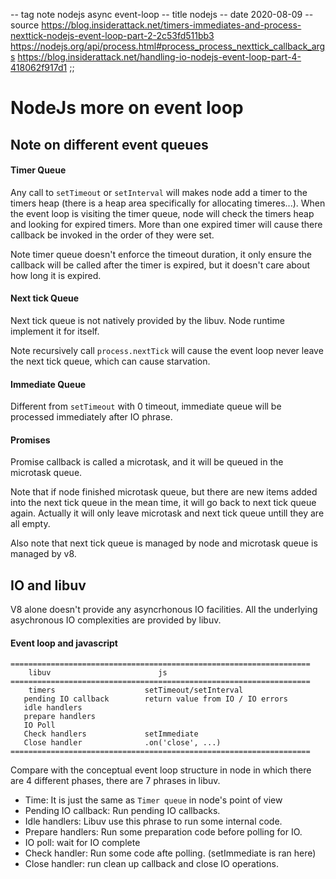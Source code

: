 -- tag note nodejs async event-loop
-- title nodejs
-- date 2020-08-09
-- source https://blog.insiderattack.net/timers-immediates-and-process-nexttick-nodejs-event-loop-part-2-2c53fd511bb3
          https://nodejs.org/api/process.html#process_process_nexttick_callback_args
          https://blog.insiderattack.net/handling-io-nodejs-event-loop-part-4-418062f917d1
;;
# NodeJs more on event loop

## Note on different event queues
#### Timer Queue
Any call to `setTimeout` or `setInterval` will makes node add a timer to the timers heap (there is a heap area specifically for allocating timeres...). When the event loop is visiting the timer queue, node will check the timers heap and looking for expired timers. More than one expired timer will cause there callback be invoked in the order of they were set.

Note timer queue doesn't enforce the timeout duration, it only ensure the callback will be called after the timer is expired, but it doesn't care about how long it is expired.

#### Next tick Queue
Next tick queue is not natively provided by the libuv. Node runtime implement it for itself.

Note recursively call `process.nextTick` will cause the event loop never leave the next tick queue, which can cause starvation.

#### Immediate Queue
Different from `setTimeout` with 0 timeout, immediate queue will be processed immediately after IO phrase.

#### Promises
Promise callback is called a microtask, and it will be queued in the microtask queue.

Note that if node finished microtask queue, but there are new items added into the next tick queue in the mean time, it will go back to next tick queue again. Actually it will only leave microtask and next tick queue untill they are all empty.

Also note that next tick queue is managed by node and microtask queue is managed by v8.

## IO and libuv
V8 alone doesn't provide any asyncrhonous IO facilities. All the underlying asychronous IO complexities are provided by libuv.

#### Event loop and javascript
```
===================================================================
    libuv                        js
===================================================================
    timers                    setTimeout/setInterval
   pending IO callback        return value from IO / IO errors
   idle handlers
   prepare handlers
   IO Poll
   Check handlers             setImmediate
   Close handler              .on('close', ...)
===================================================================
```

Compare with the conceptual event loop structure in node in which there are 4 different phases, there are 7 phrases in libuv.

- Time: It is just the same as `Timer queue` in node's point of view
- Pending IO callback: Run pending IO callbacks.
- Idle handlers: Libuv use this phrase to run some internal code.
- Prepare handlers: Run some preparation code before polling for IO.
- IO poll: wait for IO complete
- Check handler: Run some code afte polling. (setImmediate is ran here)
- Close handler: run clean up callback and close IO operations.

